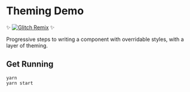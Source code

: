 # Theming Demo

:sparkles: [![Glitch Remix](https://img.shields.io/badge/glitch-live%20remix-e955ff.svg?colorA=e955ff&colorB=555555)](https://glitch.com/edit/#!/writing-themeable-components) :sparkles:

Progressive steps to writing a component with overridable styles, with a layer of theming.

## Get Running

```shell
yarn
yarn start
```
